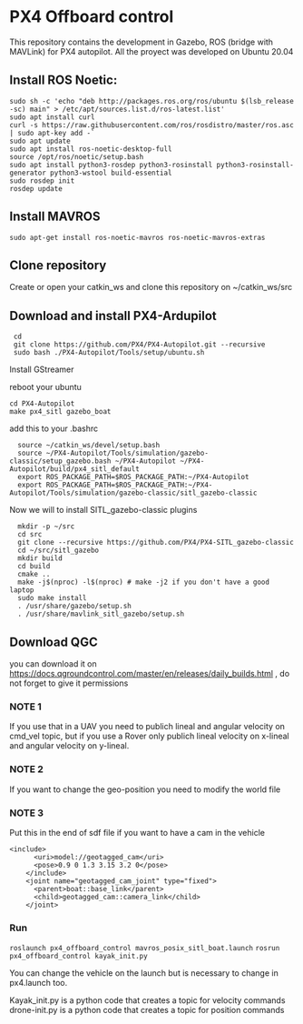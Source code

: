 # PX4 Offboard control
This repository contains the development in Gazebo, ROS (bridge with MAVLink) for PX4 autopilot. All the proyect was developed on Ubuntu 20.04

## Install ROS Noetic:
  
  ```
  sudo sh -c 'echo "deb http://packages.ros.org/ros/ubuntu $(lsb_release -sc) main" > /etc/apt/sources.list.d/ros-latest.list'
  sudo apt install curl 
  curl -s https://raw.githubusercontent.com/ros/rosdistro/master/ros.asc | sudo apt-key add -`
  sudo apt update
  sudo apt install ros-noetic-desktop-full
  source /opt/ros/noetic/setup.bash
  sudo apt install python3-rosdep python3-rosinstall python3-rosinstall-generator python3-wstool build-essential
  sudo rosdep init
  rosdep update
```

## Install MAVROS
  
  `sudo apt-get install ros-noetic-mavros ros-noetic-mavros-extras`

## Clone repository

 Create or open your catkin_ws and clone this repository on ~/catkin_ws/src
 
## Download and install PX4-Ardupilot

```
 cd
 git clone https://github.com/PX4/PX4-Autopilot.git --recursive
 sudo bash ./PX4-Autopilot/Tools/setup/ubuntu.sh
 ```

 Install GStreamer

 reboot your ubuntu
 
 ```
 cd PX4-Autopilot
 make px4_sitl gazebo_boat

 ```
 add this to your .bashrc

```
  source ~/catkin_ws/devel/setup.bash
  source ~/PX4-Autopilot/Tools/simulation/gazebo-classic/setup_gazebo.bash ~/PX4-Autopilot ~/PX4-Autopilot/build/px4_sitl_default
  export ROS_PACKAGE_PATH=$ROS_PACKAGE_PATH:~/PX4-Autopilot
  export ROS_PACKAGE_PATH=$ROS_PACKAGE_PATH:~/PX4-Autopilot/Tools/simulation/gazebo-classic/sitl_gazebo-classic
``` 

Now we will to install  SITL_gazebo-classic plugins

``` 
  mkdir -p ~/src
  cd src
  git clone --recursive https://github.com/PX4/PX4-SITL_gazebo-classic
  cd ~/src/sitl_gazebo
  mkdir build
  cd build
  cmake ..
  make -j$(nproc) -l$(nproc) # make -j2 if you don't have a good laptop
  sudo make install
  . /usr/share/gazebo/setup.sh
  . /usr/share/mavlink_sitl_gazebo/setup.sh
``` 

## Download QGC

you can download it on https://docs.qgroundcontrol.com/master/en/releases/daily_builds.html , do not forget to give it permissions


### NOTE 1

If you use that in a UAV you need to publich lineal and angular velocity on cmd_vel topic, but if you use a Rover only publich lineal velocity on x-lineal and angular velocity on y-lineal.

### NOTE 2

If you want to change the geo-position you need to modify the world file

### NOTE 3

Put this in the end of sdf file if you want to have a cam in the vehicle

```
<include>
      <uri>model://geotagged_cam</uri>
      <pose>0.9 0 1.3 3.15 3.2 0</pose>
    </include>
    <joint name="geotagged_cam_joint" type="fixed">
      <parent>boat::base_link</parent>
      <child>geotagged_cam::camera_link</child>
    </joint>
```

### Run

`roslaunch px4_offboard_control mavros_posix_sitl_boat.launch`
`rosrun px4_offboard_control kayak_init.py`

You can change the vehicle on the launch but is necessary to change in px4.launch too.

Kayak_init.py is a python code that creates a topic for velocity commands
drone-init.py is a python code that creates a topic for position commands